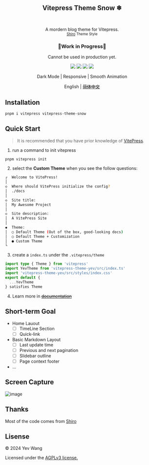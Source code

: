 
<p align="center">
  <h2 align="center">Vitepress Theme Snow ❄</h2>
  <br />
  <p align="center">
    A mordern blog theme for Vitepress.
    <br />
    <small align="center"><a href="https://github.com/innei/Shiro">Shiro</a> Theme Style</small>
  </p>
</p>

<p align="center">
 <h3 align="center">🚧Work in Progress🚧</h3>
 <p align="center">Cannot be used in production yet.</p>
</p>

<p align="center">
   <span>
      <img src="https://img.shields.io/badge/vuejs-%2335495e.svg?style=Plastic&logo=vuedotjs&logoColor=%234FC08D"/>
   </span>
   <span>
      <img src="https://img.shields.io/badge/typescript-%23007ACC.svg?style=Plastice&logo=typescript&logoColor=white"/>
   </span>
   <span>
      <img src="https://img.shields.io/badge/RollupJS-ef3335?style=Plastic&logo=rollup.js&logoColor=white"/>
    </span>
   <span>
      <img src="https://img.shields.io/badge/tailwindcss-%2338B2AC.svg?style=Plastic&logo=tailwind-css&logoColor=white"/>
    </span>
</p>

<p align="center">  
  <p align="center">
  Dark Mode
  | 
  Responsive
  |
  Smooth Animation
  </p>
</p>



<p align="center"> English | <del><a href="./readme_cn.md">简体中文</a></del></p>

## Installation

```sh
pnpm i vitepress vitepress-theme-snow
```

## Quick Start

> It is recommended that you have prior knowledge of [VitePress](https://vitepress.dev/guide/getting-started).

1. run a command to init vitepress
   
```sh
pnpm vitepress init
```

2. select the **Custom Theme** when you see the follow questions:
   
```sh
┌  Welcome to VitePress!
│
◇  Where should VitePress initialize the config?
│  ./docs
│
◇  Site title:
│  My Awesome Project
│
◇  Site description:
│  A VitePress Site
│
◆  Theme:
│  ○ Default Theme (Out of the box, good-looking docs)
│  ○ Default Theme + Customization
│  ● Custom Theme
└
```
3. create a `index.ts` under the `.vitepress/theme`

```typescript
import type { Theme } from 'vitepress'
import YevTheme from 'vitepress-theme-yev/src/index.ts'
import 'vitepress-theme-yev/src/styles/index.css'
export default {
  ...YevTheme
} satisfies Theme

```

4. Learn more in ~~[documentation](#)~~

## Short-term Goal

- Home Lauout
  + [ ] TimeLine Section
  + [ ] Quick-link
- Basic Markdown Layout
  + [ ] Last update time
  + [ ] Previous and next pagination
  + [ ] Slidebar outline
  + [ ] Page context footer
- ...

## Screen Capture
<img alt="image" src="https://github.com/wangyewei/vitepress-theme-snow/assets/49926816/fd7a8747-9765-4fa8-8121-b93f60ae9225">

## Thanks

Most of the code comes from [Shiro](https://github.com/innei/Shiro)

## Lisense

&copy; 2024 Yev Wang

Licensed under the [AGPLv3 license.](https://github.com/wangyewei/vitepress-theme-yev/blob/main/LICENSE)
